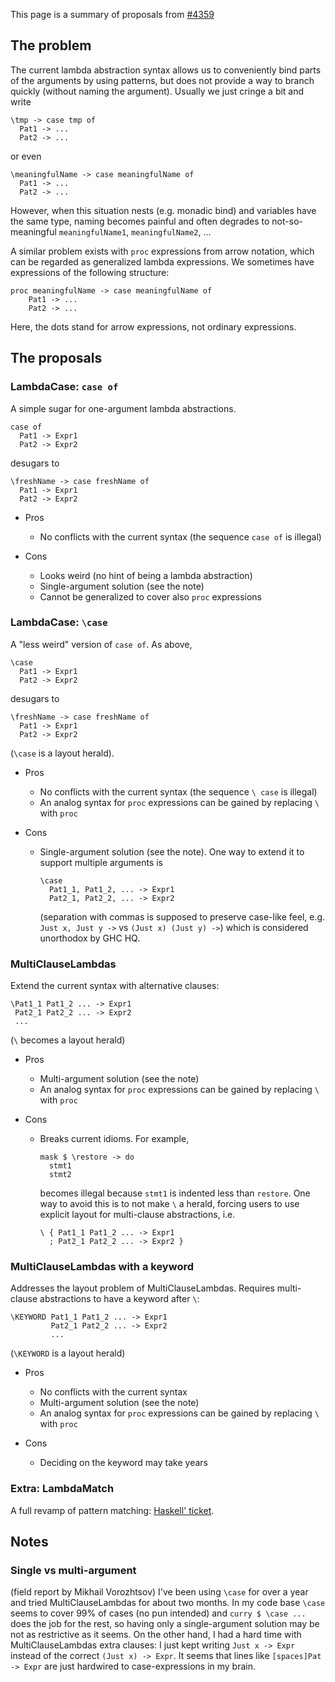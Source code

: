 
This page is a summary of proposals from [\#4359](https://gitlab.staging.haskell.org/ghc/ghc/issues/4359)


## The problem



The current lambda abstraction syntax allows us to conveniently bind parts of the arguments by using patterns, but does not provide a way to branch quickly (without naming the argument). Usually we just cringe a bit and write


```wiki
\tmp -> case tmp of
  Pat1 -> ...
  Pat2 -> ...
```


or even


```wiki
\meaningfulName -> case meaningfulName of
  Pat1 -> ...
  Pat2 -> ...
```


However, when this situation nests (e.g. monadic bind) and variables have the same type, naming becomes painful and often degrades to not-so-meaningful ```meaningfulName1```, ```meaningfulName2```, ...



A similar problem exists with `proc` expressions from arrow notation, which can be regarded as generalized lambda expressions. We sometimes have expressions of the following structure:


```wiki
proc meaningfulName -> case meaningfulName of
    Pat1 -> ...
    Pat2 -> ...
```


Here, the dots stand for arrow expressions, not ordinary expressions.


## The proposals


### LambdaCase: ```case of```



A simple sugar for one-argument lambda abstractions.


```wiki
case of
  Pat1 -> Expr1
  Pat2 -> Expr2
```


desugars to


```wiki
\freshName -> case freshName of
  Pat1 -> Expr1
  Pat2 -> Expr2
```

- Pros

  - No conflicts with the current syntax (the sequence ```case of``` is illegal)
- Cons

  - Looks weird (no hint of being a lambda abstraction)
  - Single-argument solution (see the note)
  - Cannot be generalized to cover also `proc` expressions

### LambdaCase: ```\case```



A "less weird" version of ```case of```. As above,


```wiki
\case
  Pat1 -> Expr1
  Pat2 -> Expr2
```


desugars to


```wiki
\freshName -> case freshName of
  Pat1 -> Expr1
  Pat2 -> Expr2
```


(```\case``` is a layout herald).


- Pros

  - No conflicts with the current syntax (the sequence ```\ case``` is illegal)
  - An analog syntax for `proc` expressions can be gained by replacing `\` with `proc`
- Cons

  - Single-argument solution (see the note). One way to extend it to support multiple arguments is

    ```wiki
    \case
      Pat1_1, Pat1_2, ... -> Expr1
      Pat2_1, Pat2_2, ... -> Expr2
    ```

    (separation with commas is supposed to preserve case-like feel, e.g. ```Just x, Just y ->``` vs ```(Just x) (Just y) ->```) which is considered unorthodox by GHC HQ.

### MultiClauseLambdas



Extend the current syntax with alternative clauses:


```wiki
\Pat1_1 Pat1_2 ... -> Expr1
 Pat2_1 Pat2_2 ... -> Expr2
 ...
```


(```\``` becomes a layout herald)


- Pros

  - Multi-argument solution (see the note)
  - An analog syntax for `proc` expressions can be gained by replacing `\` with `proc`
- Cons

  - Breaks current idioms. For example,

    ```wiki
    mask $ \restore -> do
      stmt1
      stmt2
    ```

    becomes illegal because ```stmt1``` is indented less than ```restore```. One way to avoid this is to not make ```\``` a herald, forcing users to use explicit layout for multi-clause abstractions, i.e.

    ```wiki
    \ { Pat1_1 Pat1_2 ... -> Expr1
      ; Pat2_1 Pat2_2 ... -> Expr2 }
    ```

### MultiClauseLambdas with a keyword



Addresses the layout problem of MultiClauseLambdas. Requires multi-clause abstractions to have a keyword after ```\```:


```wiki
\KEYWORD Pat1_1 Pat1_2 ... -> Expr1
         Pat2_1 Pat2_2 ... -> Expr2
         ...
```


(```\KEYWORD``` is a layout herald)


- Pros

  - No conflicts with the current syntax
  - Multi-argument solution (see the note)
  - An analog syntax for `proc` expressions can be gained by replacing `\` with `proc`
- Cons

  - Deciding on the keyword may take years

### Extra: LambdaMatch



A full revamp of pattern matching: [
Haskell' ticket](http://hackage.haskell.org/trac/haskell-prime/ticket/114).


## Notes


### Single vs multi-argument



(field report by Mikhail Vorozhtsov) I've been using ```\case``` for over a year and tried MultiClauseLambdas for about two months. In my code base ```\case``` seems to cover 99% of cases (no pun intended) and ```curry $ \case ...``` does the job for the rest, so having only a single-argument solution may be not as restrictive as it seems. On the other hand, I had a hard time with MultiClauseLambdas extra clauses: I just kept writing ```Just x -> Expr``` instead of the correct ```(Just x) -> Expr```. It seems that lines like ```[spaces]Pat -> Expr``` are just hardwired to case-expressions in my brain.



